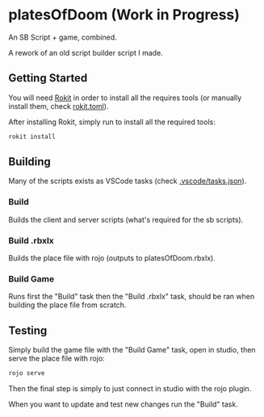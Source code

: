 # platesOfDoom (Work in Progress)

An SB Script + game, combined.

A rework of an old script builder script I made.

## Getting Started

You will need [Rokit](https://github.com/rojo-rbx/rokit) in order to install all the requires tools (or manually install them, check [rokit.toml](https://github.com/ewd3v/platesOfDoom/blob/main/rokit.toml)).

After installing Rokit, simply run to install all the required tools:

```bash
rokit install
```

## Building

Many of the scripts exists as VSCode tasks (check [.vscode/tasks.json](https://github.com/ewd3v/platesOfDoom/blob/main/.vscode/tasks.json)).

### Build

Builds the client and server scripts (what's required for the sb scripts).

### Build .rbxlx

Builds the place file with rojo (outputs to platesOfDoom.rbxlx).

### Build Game

Runs first the "Build" task then the "Build .rbxlx" task, should be ran when building the place file from scratch.

## Testing

Simply build the game file with the "Build Game" task, open in studio, then serve the place file with rojo:

```bash
rojo serve
```

Then the final step is simply to just connect in studio with the rojo plugin.

When you want to update and test new changes run the "Build" task.
